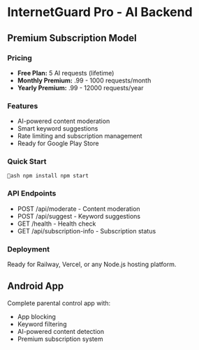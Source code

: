 ﻿# InternetGuard Pro - AI Backend

##  Premium Subscription Model

### Pricing
- **Free Plan:** 5 AI requests (lifetime)
- **Monthly Premium:** .99 - 1000 requests/month
- **Yearly Premium:** .99 - 12000 requests/year

### Features
-  AI-powered content moderation
-  Smart keyword suggestions
-  Rate limiting and subscription management
-  Ready for Google Play Store

### Quick Start
`ash
npm install
npm start
`

### API Endpoints
- POST /api/moderate - Content moderation
- POST /api/suggest - Keyword suggestions
- GET /health - Health check
- GET /api/subscription-info - Subscription status

### Deployment
Ready for Railway, Vercel, or any Node.js hosting platform.

##  Android App
Complete parental control app with:
- App blocking
- Keyword filtering
- AI-powered content detection
- Premium subscription system
